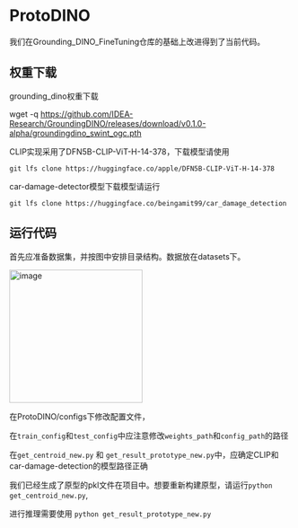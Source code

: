 # ProtoDINO

我们在Grounding_DINO_FineTuning仓库的基础上改进得到了当前代码。

## 权重下载

grounding_dino权重下载 

wget -q https://github.com/IDEA-Research/GroundingDINO/releases/download/v0.1.0-alpha/groundingdino_swint_ogc.pth

CLIP实现采用了DFN5B-CLIP-ViT-H-14-378，下载模型请使用

`git lfs clone https://huggingface.co/apple/DFN5B-CLIP-ViT-H-14-378`

car-damage-detector模型下载模型请运行

`git lfs clone https://huggingface.co/beingamit99/car_damage_detection`

## 运行代码
首先应准备数据集，并按图中安排目录结构。数据放在datasets下。

<img width="237" alt="image" src="https://github.com/user-attachments/assets/4da559a7-383a-450d-a193-1588ff7d8100" />

在ProtoDINO/configs下修改配置文件，

在`train_config`和`test_config`中应注意修改`weights_path`和`config_path`的路径

在`get_centroid_new.py` 和 `get_result_prototype_new.py`中，应确定CLIP和car-damage-detection的模型路径正确


我们已经生成了原型的pkl文件在项目中。想要重新构建原型，请运行`python get_centroid_new.py`, 

进行推理需要使用
`python get_result_prototype_new.py`


